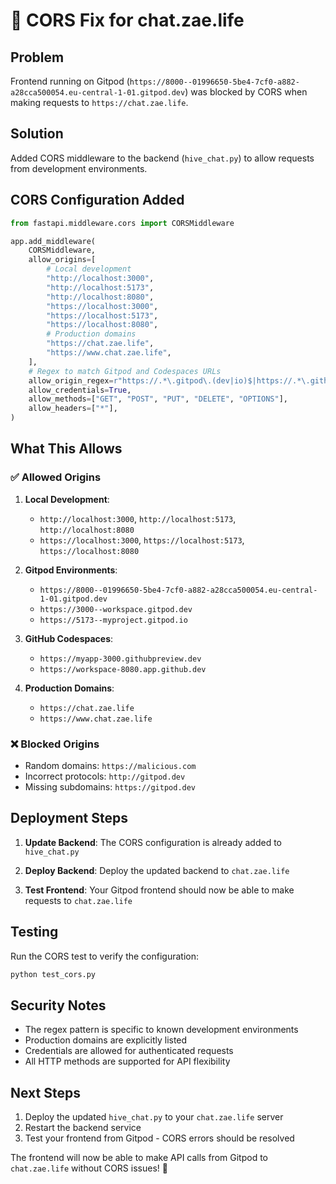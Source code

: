# 🔧 CORS Fix for chat.zae.life

## Problem
Frontend running on Gitpod (`https://8000--01996650-5be4-7cf0-a882-a28cca500054.eu-central-1-01.gitpod.dev`) was blocked by CORS when making requests to `https://chat.zae.life`.

## Solution
Added CORS middleware to the backend (`hive_chat.py`) to allow requests from development environments.

## CORS Configuration Added

```python
from fastapi.middleware.cors import CORSMiddleware

app.add_middleware(
    CORSMiddleware,
    allow_origins=[
        # Local development
        "http://localhost:3000",
        "http://localhost:5173", 
        "http://localhost:8080",
        "https://localhost:3000",
        "https://localhost:5173",
        "https://localhost:8080",
        # Production domains
        "https://chat.zae.life",
        "https://www.chat.zae.life",
    ],
    # Regex to match Gitpod and Codespaces URLs
    allow_origin_regex=r"https://.*\.gitpod\.(dev|io)$|https://.*\.githubpreview\.dev$|https://.*\.app\.github\.dev$",
    allow_credentials=True,
    allow_methods=["GET", "POST", "PUT", "DELETE", "OPTIONS"],
    allow_headers=["*"],
)
```

## What This Allows

### ✅ Allowed Origins

1. **Local Development**:
   - `http://localhost:3000`, `http://localhost:5173`, `http://localhost:8080`
   - `https://localhost:3000`, `https://localhost:5173`, `https://localhost:8080`

2. **Gitpod Environments**:
   - `https://8000--01996650-5be4-7cf0-a882-a28cca500054.eu-central-1-01.gitpod.dev`
   - `https://3000--workspace.gitpod.dev`
   - `https://5173--myproject.gitpod.io`

3. **GitHub Codespaces**:
   - `https://myapp-3000.githubpreview.dev`
   - `https://workspace-8080.app.github.dev`

4. **Production Domains**:
   - `https://chat.zae.life`
   - `https://www.chat.zae.life`

### ❌ Blocked Origins

- Random domains: `https://malicious.com`
- Incorrect protocols: `http://gitpod.dev`
- Missing subdomains: `https://gitpod.dev`

## Deployment Steps

1. **Update Backend**: The CORS configuration is already added to `hive_chat.py`

2. **Deploy Backend**: Deploy the updated backend to `chat.zae.life`

3. **Test Frontend**: Your Gitpod frontend should now be able to make requests to `chat.zae.life`

## Testing

Run the CORS test to verify the configuration:

```bash
python test_cors.py
```

## Security Notes

- The regex pattern is specific to known development environments
- Production domains are explicitly listed
- Credentials are allowed for authenticated requests
- All HTTP methods are supported for API flexibility

## Next Steps

1. Deploy the updated `hive_chat.py` to your `chat.zae.life` server
2. Restart the backend service
3. Test your frontend from Gitpod - CORS errors should be resolved

The frontend will now be able to make API calls from Gitpod to `chat.zae.life` without CORS issues! 🎉